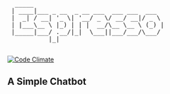 <pre>


  _____                                   
 | ____|___ _ __  _ __ ___  ___ ___  ___  
 |  _| / __| '_ \| '__/ _ \/ __/ __|/ _ \ 
 | |___\__ \ |_) | | |  __/\__ \__ \ (_) |
 |_____|___/ .__/|_|  \___||___/___/\___/ 
           |_|                            

</pre>

[![Code Climate](https://img.shields.io/codeclimate/github/FTC-6806/espresso.svg)](https://codeclimate.com/github/FTC-6806/espresso)

## A Simple Chatbot
